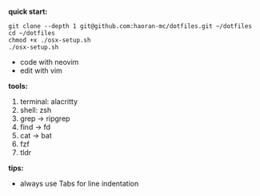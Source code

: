 **quick start:**

```
git clone --depth 1 git@github.com:haoran-mc/dotfiles.git ~/dotfiles
cd ~/dotfiles
chmod +x ./osx-setup.sh
./osx-setup.sh
```

- code with neovim
- edit with vim


**tools:**

1. terminal: alacritty
2. shell: zsh
3. grep → ripgrep
4. find → fd
5. cat → bat
6. fzf
7. tldr


**tips:**

- always use Tabs for line indentation

<!--
- iterm2 color: https://iterm2colorschemes.com/
- bat --list-themes
- bat theme: ./plugins.zsh BAT_THEME

dust     du
duf      df
broot    tree
fd       find
ripgrep  grep
tldr     man
gping    ping
procs    ps
-->
